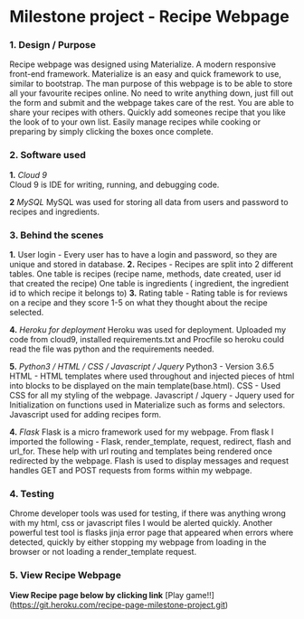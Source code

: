 # Milestone project - Recipe Webpage


### 1. Design / Purpose

Recipe webpage was designed using Materialize. A modern responsive front-end framework.
Materialize is an easy and quick framework to use, similar to bootstrap. 
The man purpose of this webpage is to be able to store all your favourite recipes online. No need to write anything down, just fill out the form and submit and the webpage takes care of the rest.
You are able to share your recipes with others. 
Quickly add someones recipe that you like the look of to your own list.
Easily manage recipes while cooking or preparing by simply clicking the boxes once complete.

### 2. Software used
 
**1.** *Cloud 9*  
Cloud 9 is IDE for writing, running, and debugging code.

**2** *MySQL*
MySQL was used for storing all data from users and password to recipes and ingredients.


### 3. Behind the scenes

**1.** User login - Every user has to have a login and password, so they are unique and stored in database.
**2.** Recipes - Recipes are split into 2 different tables. 
        One table is recipes (recipe name, methods, date created, user id that created the recipe)
        One table is ingredients ( ingredient, the ingredient id to which recipe it belongs to)
**3.** Rating table -  Rating table is for reviews on a recipe and they score 1-5 on what they thought about the recipe selected.

**4.** *Heroku for deployment*
Heroku was used for deployment. Uploaded my code from cloud9, installed requirements.txt and Procfile so heroku could read the file was python and the requirements needed.

**5.** *Python3 / HTML / CSS / Javascript / Jquery*
Python3 - Version 3.6.5
HTML - HTML templates where used throughout and injected pieces of html into blocks to be displayed on the main template(base.html).
CSS - Used CSS for all my styling of the webpage.
Javascript / Jquery - Jquery used for Initialization on functions used in Materialize such as forms and selectors. Javascript used for adding recipes form.

**4.** *Flask*
Flask is a micro framework used for my webpage. 
From flask I imported the following - Flask, render_template, request, redirect, flash and url_for.
These help with url routing and templates being rendered once redirected by the webpage. Flash is used to display messages and request handles GET and POST requests from forms within my webpage.

### 4. Testing
Chrome developer tools was used for testing, if there was anything wrong with my html, css or javascript files I would be alerted quickly. 
Another powerful test tool is flasks jinja error page that appeared when errors where detected, quickly by either stopping my webpage from loading in the browser or not loading a render_template request.

### 5. View Recipe Webpage 

**View Recipe page below by clicking link**
[Play game!!]
(https://git.heroku.com/recipe-page-milestone-project.git)




    
